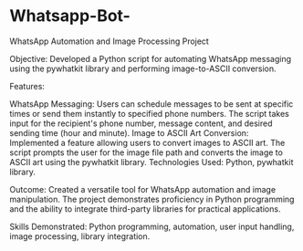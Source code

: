 # Whatsapp-Bot-

WhatsApp Automation and Image Processing Project

Objective: Developed a Python script for automating WhatsApp messaging using the pywhatkit library and performing image-to-ASCII conversion.

Features:

WhatsApp Messaging: Users can schedule messages to be sent at specific times or send them instantly to specified phone numbers. The script takes input for the recipient's phone number, message content, and desired sending time (hour and minute).
Image to ASCII Art Conversion: Implemented a feature allowing users to convert images to ASCII art. The script prompts the user for the image file path and converts the image to ASCII art using the pywhatkit library.
Technologies Used: Python, pywhatkit library.

Outcome: Created a versatile tool for WhatsApp automation and image manipulation. The project demonstrates proficiency in Python programming and the ability to integrate third-party libraries for practical applications.

Skills Demonstrated: Python programming, automation, user input handling, image processing, library integration.
